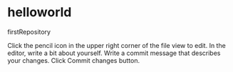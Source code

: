 # helloworld
firstRepository

Click the  pencil icon in the upper right corner of the file view to edit.
In the editor, write a bit about yourself.
Write a commit message that describes your changes.
Click Commit changes button.
